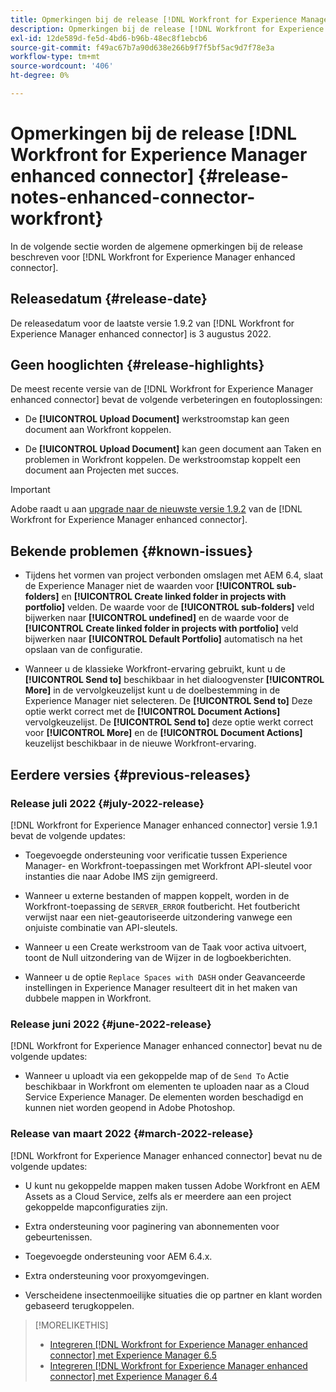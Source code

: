 ```yaml
---
title: Opmerkingen bij de release [!DNL Workfront for Experience Manager enhanced connector]
description: Opmerkingen bij de release [!DNL Workfront for Experience Manager enhanced connector]
exl-id: 12de589d-fe5d-4bd6-b96b-48ec8f1ebcb6
source-git-commit: f49ac67b7a90d638e266b9f7f5bf5ac9d7f78e3a
workflow-type: tm+mt
source-wordcount: '406'
ht-degree: 0%

---
```


# Opmerkingen bij de release [!DNL Workfront for Experience Manager enhanced connector] {#release-notes-enhanced-connector-workfront}

In de volgende sectie worden de algemene opmerkingen bij de release beschreven voor [!DNL Workfront for Experience Manager enhanced connector].

## Releasedatum {#release-date}

De releasedatum voor de laatste versie 1.9.2 van [!DNL Workfront for Experience Manager enhanced connector] is 3 augustus 2022.

## Geen hooglichten {#release-highlights}

De meest recente versie van de [!DNL Workfront for Experience Manager enhanced connector] bevat de volgende verbeteringen en foutoplossingen:

* De **[!UICONTROL Upload Document]** werkstroomstap kan geen document aan Workfront koppelen.

* De **[!UICONTROL Upload Document]** kan geen document aan Taken en problemen in Workfront koppelen. De werkstroomstap koppelt een document aan Projecten met succes.

>[!IMPORTANT]
>
>Adobe raadt u aan [upgrade naar de nieuwste versie 1.9.2](../assets/update-workfront-enhanced-connector.md) van de [!DNL Workfront for Experience Manager enhanced connector].

## Bekende problemen {#known-issues}

* Tijdens het vormen van project verbonden omslagen met AEM 6.4, slaat de Experience Manager niet de waarden voor **[!UICONTROL sub-folders]** en **[!UICONTROL Create linked folder in projects with portfolio]** velden. De waarde voor de **[!UICONTROL sub-folders]** veld bijwerken naar **[!UICONTROL undefined]** en de waarde voor de **[!UICONTROL Create linked folder in projects with portfolio]** veld bijwerken naar **[!UICONTROL Default Portfolio]** automatisch na het opslaan van de configuratie.

* Wanneer u de klassieke Workfront-ervaring gebruikt, kunt u de **[!UICONTROL Send to]** beschikbaar in het dialoogvenster **[!UICONTROL More]** in de vervolgkeuzelijst kunt u de doelbestemming in de Experience Manager niet selecteren. De **[!UICONTROL Send to]** Deze optie werkt correct met de **[!UICONTROL Document Actions]** vervolgkeuzelijst. De **[!UICONTROL Send to]** deze optie werkt correct voor **[!UICONTROL More]** en de **[!UICONTROL Document Actions]** keuzelijst beschikbaar in de nieuwe Workfront-ervaring.

## Eerdere versies {#previous-releases}

### Release juli 2022 {#july-2022-release}

[!DNL Workfront for Experience Manager enhanced connector] versie 1.9.1 bevat de volgende updates:

* Toegevoegde ondersteuning voor verificatie tussen Experience Manager- en Workfront-toepassingen met Workfront API-sleutel voor instanties die naar Adobe IMS zijn gemigreerd.

* Wanneer u externe bestanden of mappen koppelt, worden in de Workfront-toepassing de `SERVER_ERROR` foutbericht. Het foutbericht verwijst naar een niet-geautoriseerde uitzondering vanwege een onjuiste combinatie van API-sleutels.

* Wanneer u een Create werkstroom van de Taak voor activa uitvoert, toont de Null uitzondering van de Wijzer in de logboekberichten.

* Wanneer u de optie `Replace Spaces with DASH` onder Geavanceerde instellingen in Experience Manager resulteert dit in het maken van dubbele mappen in Workfront.

### Release juni 2022 {#june-2022-release}

[!DNL Workfront for Experience Manager enhanced connector] bevat nu de volgende updates:

* Wanneer u uploadt via een gekoppelde map of de `Send To` Actie beschikbaar in Workfront om elementen te uploaden naar as a Cloud Service Experience Manager. De elementen worden beschadigd en kunnen niet worden geopend in Adobe Photoshop.

### Release van maart 2022 {#march-2022-release}

[!DNL Workfront for Experience Manager enhanced connector] bevat nu de volgende updates:

* U kunt nu gekoppelde mappen maken tussen Adobe Workfront en AEM Assets as a Cloud Service, zelfs als er meerdere aan een project gekoppelde mapconfiguraties zijn.

* Extra ondersteuning voor paginering van abonnementen voor gebeurtenissen.

* Toegevoegde ondersteuning voor AEM 6.4.x.

* Extra ondersteuning voor proxyomgevingen.

* Verscheidene insectenmoeilijke situaties die op partner en klant worden gebaseerd terugkoppelen.

>[!MORELIKETHIS]
>
>* [Integreren [!DNL Workfront for Experience Manager enhanced connector] met Experience Manager 6.5](https://experienceleague.adobe.com/docs/experience-manager-65/assets/integrations/workfront-integrations.html?lang=en)
>* [Integreren [!DNL Workfront for Experience Manager enhanced connector] met Experience Manager 6.4](https://experienceleague.adobe.com/docs/experience-manager-64/assets/integrations/workfront-integrations.html?lang=en)

